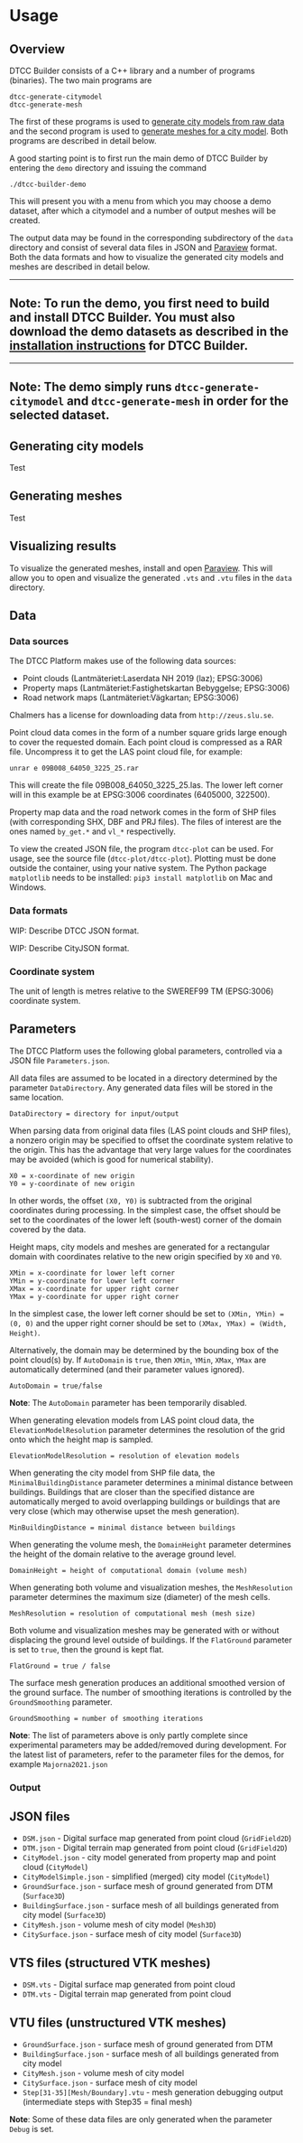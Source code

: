 # Usage

## Overview

DTCC Builder consists of a C++ library and a number of programs
(binaries). The two main programs are

    dtcc-generate-citymodel
    dtcc-generate-mesh

The first of these programs is used to [generate city models from raw
data](#generating-city-models) and the second program is used to
[generate meshes for a city model](#generating-meshes). Both programs
are described in detail below.

A good starting point is to first run the main demo of DTCC Builder by
entering the `demo` directory and issuing the command

    ./dtcc-builder-demo

This will present you with a menu from which you may choose a demo
dataset, after which a citymodel and a number of output meshes will be
created.

The output data may be found in the corresponding subdirectory of the
`data` directory and consist of several data files in JSON and
[Paraview](https://www.paraview.org/) format. Both the data formats
and how to visualize the generated city models and meshes are
described in detail below.

---
**Note:** To run the demo, you first need to build and install DTCC Builder. You
must also download the demo datasets as described in the [installation
instructions](./installation.md) for DTCC Builder.
---

---
**Note:** The demo simply runs `dtcc-generate-citymodel` and
`dtcc-generate-mesh` in order for the selected dataset.
---

## Generating city models

Test

## Generating meshes

Test

## Visualizing results

To visualize the generated meshes, install and open
[Paraview](https://www.paraview.org/). This will allow
you to open and visualize the generated `.vts` and `.vtu`
files in the `data` directory.

## Data

### Data sources

The DTCC Platform makes use of the following data sources:

* Point clouds (Lantmäteriet:Laserdata NH 2019 (laz); EPSG:3006)
* Property maps (Lantmäteriet:Fastighetskartan Bebyggelse; EPSG:3006)
* Road network maps (Lantmäteriet:Vägkartan; EPSG:3006)

Chalmers has a license for downloading data from `http://zeus.slu.se`.

Point cloud data comes in the form of a number square grids large
enough to cover the requested domain. Each point cloud is compressed
as a RAR file. Uncompress it to get the LAS point cloud file, for
example:

    unrar e 09B008_64050_3225_25.rar

This will create the file 09B008_64050_3225_25.las. The lower left
corner will in this example be at EPSG:3006 coordinates (6405000,
322500).

Property map data and the road network comes in the form of SHP files
(with corresponding SHX, DBF and PRJ files). The files of interest are
the ones named `by_get.*` and `vl_*` respectivelly.

To view the created JSON file, the program `dtcc-plot` can be
used. For usage, see the source file (`dtcc-plot/dtcc-plot`). Plotting
must be done outside the container, using your native system. The
Python package `matplotlib` needs to be installed: `pip3 install
matplotlib` on Mac and Windows.

### Data formats

WIP: Describe DTCC JSON format.

WIP: Describe CityJSON format.

### Coordinate system

The unit of length is metres relative to the SWEREF99 TM (EPSG:3006)
coordinate system.

## Parameters

The DTCC Platform uses the following global parameters,
controlled via a JSON file `Parameters.json`.

All data files are assumed to be located in a directory determined by
the parameter `DataDirectory`. Any generated data files will be stored
in the same location.

    DataDirectory = directory for input/output

When parsing data from original data files (LAS point clouds and SHP
files), a nonzero origin may be specified to offset the coordinate
system relative to the origin. This has the advantage that very large
values for the coordinates may be avoided (which is good for numerical
stability).

    X0 = x-coordinate of new origin
    Y0 = y-coordinate of new origin

In other words, the offset `(X0, Y0)` is subtracted from the original
coordinates during processing. In the simplest case, the offset should
be set to the coordinates of the lower left (south-west) corner of the
domain covered by the data.

Height maps, city models and meshes are generated for a rectangular
domain with coordinates relative to the new origin specified by `X0`
and `Y0`.

    XMin = x-coordinate for lower left corner
    YMin = y-coordinate for lower left corner
    XMax = x-coordinate for upper right corner
    YMax = y-coordinate for upper right corner

In the simplest case, the lower left corner should be set to `(XMin,
YMin) = (0, 0)` and the upper right corner should be set to `(XMax,
YMax) = (Width, Height)`.

Alternatively, the domain may be determined by the bounding box of the
point cloud(s) by. If `AutoDomain` is `true`, then `XMin`, `YMin`,
`XMax`, `YMax` are automatically determined (and their parameter
values ignored).

    AutoDomain = true/false

**Note**: The `AutoDomain` parameter has been temporarily disabled.

When generating elevation models from LAS point cloud data, the
`ElevationModelResolution` parameter determines the resolution of the grid
onto which the height map is sampled.

    ElevationModelResolution = resolution of elevation models

When generating the city model from SHP file data, the
`MinimalBuildingDistance` parameter determines a minimal distance
between buildings. Buildings that are closer than the specified
distance are automatically merged to avoid overlapping buildings or
buildings that are very close (which may otherwise upset the mesh
generation).

    MinBuildingDistance = minimal distance between buildings

When generating the volume mesh, the `DomainHeight` parameter
determines the height of the domain relative to the average ground
level.

    DomainHeight = height of computational domain (volume mesh)

When generating both volume and visualization meshes, the
`MeshResolution` parameter determines the maximum size (diameter) of
the mesh cells.

    MeshResolution = resolution of computational mesh (mesh size)

Both volume and visualization meshes may be generated with or without
displacing the ground level outside of buildings. If the `FlatGround`
parameter is set to `true`, then the ground is kept flat.

    FlatGround = true / false

The surface mesh generation produces an additional smoothed version of
the ground surface. The number of smoothing iterations is controlled
by the `GroundSmoothing` parameter.

    GroundSmoothing = number of smoothing iterations

**Note**: The list of parameters above is only partly complete since
experimental parameters may be added/removed during development. For
the latest list of parameters, refer to the parameter files for the
demos, for example `Majorna2021.json`

### Output

## JSON files

- `DSM.json` - Digital surface map generated from point cloud (`GridField2D`)
- `DTM.json` - Digital terrain map generated from point cloud (`GridField2D`)
- `CityModel.json` - city model generated from property map and point cloud (`CityModel`)
- `CityModelSimple.json` - simplified (merged) city model (`CityModel`)
- `GroundSurface.json` - surface mesh of ground generated from DTM (`Surface3D`)
- `BuildingSurface.json` - surface mesh of all buildings generated from city model (`Surface3D`)
- `CityMesh.json` - volume mesh of city model (`Mesh3D`)
- `CitySurface.json` - surface mesh of city model (`Surface3D`)

## VTS files (structured VTK meshes)

- `DSM.vts` - Digital surface map generated from point cloud
- `DTM.vts` - Digital terrain map generated from point cloud

## VTU files (unstructured VTK meshes)

- `GroundSurface.json` - surface mesh of ground generated from DTM
- `BuildingSurface.json` - surface mesh of all buildings generated from city model
- `CityMesh.json` - volume mesh of city model
- `CitySurface.json` - surface mesh of city model
- `Step[31-35][Mesh/Boundary].vtu` - mesh generation debugging output (intermediate steps with Step35 = final mesh)

**Note**: Some of these data files are only generated when the
parameter `Debug` is set.
